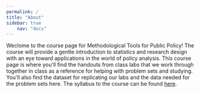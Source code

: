 ```yaml
---
permalink: /
title: "About"
sidebar: true
	nav: "docs"
---
```


Weclome to the course page for Methodological Tools for Public Policy! The course will provide a gentle introduction to statistics and research design with an eye toward applications in the world of policy analysis. This course page is where you'll find the handouts from class labs that we work through together in class as a reference for helping with problem sets and studying. You'll also find the dataset for replicating our labs and the data needed for the problem sets here. The syllabus to the course can be found [here](https://stevebholt.github.io/rpad316/assets/documents/PAD316_S22_Syllabus.pdf).